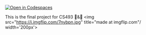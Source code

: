 [![Open in Codespaces](https://classroom.github.com/assets/launch-codespace-7f7980b617ed060a017424585567c406b6ee15c891e84e1186181d67ecf80aa0.svg)](https://classroom.github.com/open-in-codespaces?assignment_repo_id=11216689)

This is the final project for CS493 🐰&🐯
<img src="https://i.imgflip.com/7nybpn.jpg" title="made at imgflip.com"/ width='200px'>
